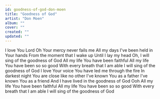 ```yaml
---
id: goodness-of-god-don-moen
title: "Goodness of God"
artist: "Don Moen"
album: ""
cover: ""
created: ""
updated: ""
---
```


I love You Lord
Oh Your mercy never fails me
All my days
I've been held in Your hands
From the moment that I wake up
Until I lay my head
Oh, I will sing of the goodness of God
All my life You have been faithful
All my life You have been so so good
With every breath that I am able
I will sing of the goodness of God
I love Your voice
You have led me through the fire
In darkest night
You are close like no other
I've known You as a father
I've known You as a friend
And I have lived in the goodness of God
Ooh
All my life You have been faithful
All my life You have been so so good
With every breath that I am able
I will sing of the goodness of God